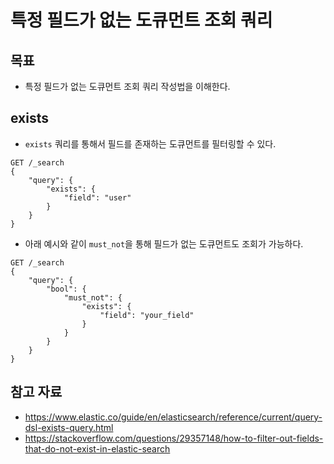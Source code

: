 # 특정 필드가 없는 도큐먼트 조회 쿼리

## 목표

- 특정 필드가 없는 도큐먼트 조회 쿼리 작성법을 이해한다.

## exists

- `exists` 쿼리를 통해서 필드를 존재하는 도큐먼트를 필터링할 수 있다.

```
GET /_search
{
	"query": {
		"exists": {
			"field": "user"
		}
	}
}
```

- 아래 예시와 같이 `must_not`을 통해 필드가 없는 도큐먼트도 조회가 가능하다.

```
GET /_search
{
    "query": {
        "bool": {
            "must_not": {
                "exists": {
                    "field": "your_field"
                }
            }
        }
    }
}
```

## 참고 자료

- https://www.elastic.co/guide/en/elasticsearch/reference/current/query-dsl-exists-query.html
- https://stackoverflow.com/questions/29357148/how-to-filter-out-fields-that-do-not-exist-in-elastic-search